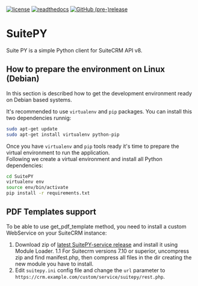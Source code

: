 [![license](https://img.shields.io/github/license/sanchezfauste/SuitePY.svg?style=flat-square)](LICENSE)
[![readthedocs](https://readthedocs.org/projects/suitepy/badge/?version=latest&style=flat-square)](https://suitepy.readthedocs.io/en/latest/)
[![GitHub (pre-)release](https://img.shields.io/github/release/sanchezfauste/SuitePY/all.svg?style=flat-square)](https://github.com/sanchezfauste/SuitePY/releases/latest)

# SuitePY 

Suite PY is a simple Python client for SuiteCRM API v8.

## How to prepare the environment on Linux (Debian)
In this section is described how to get the development environment ready on Debian based systems.

It's recommended to use `virtualenv` and `pip` packages. You can install this two dependencies runnig:
```bash
sudo apt-get update
sudo apt-get install virtualenv python-pip
```

Once you have `virtualenv` and `pip` tools ready it's time to prepare the virtual environment to run the application.  
Following we create a virtual environment and install all Python dependencies:
```bash
cd SuitePY
virtualenv env
source env/bin/activate
pip install -r requirements.txt
```

## PDF Templates support
To be able to use get_pdf_template method, you need to install a custom WebService on your SuiteCRM instance:

1. Download zip of [latest SuitePY-service release](https://github.com/sanchezfauste/SuitePY-service/releases/latest) and install it using Module Loader.
	1.1 For Suitecrm versions 7.10 or superior, uncompress zip and find manifest.php, then compress all files in the dir creating the new module you have to install. 
2. Edit `suitepy.ini` config file and change the `url` parameter to `https://crm.example.com/custom/service/suitepy/rest.php`.
